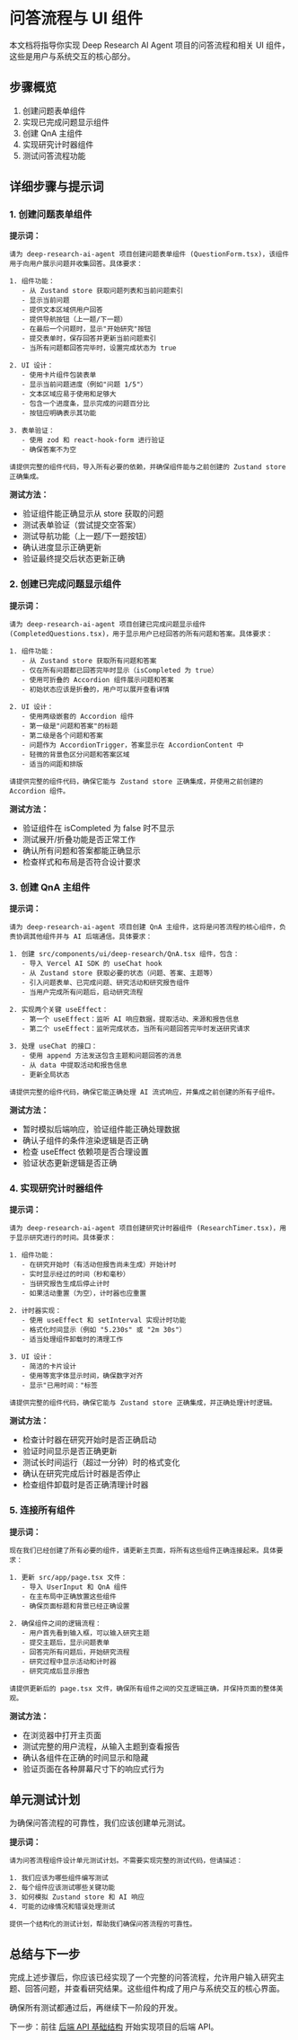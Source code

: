 # 问答流程与 UI 组件

本文档将指导你实现 Deep Research AI Agent 项目的问答流程和相关 UI 组件，这些是用户与系统交互的核心部分。

## 步骤概览

1. 创建问题表单组件
2. 实现已完成问题显示组件
3. 创建 QnA 主组件
4. 实现研究计时器组件
5. 测试问答流程功能

## 详细步骤与提示词

### 1. 创建问题表单组件

**提示词：**

```
请为 deep-research-ai-agent 项目创建问题表单组件 (QuestionForm.tsx)，该组件用于向用户展示问题并收集回答。具体要求：

1. 组件功能：
   - 从 Zustand store 获取问题列表和当前问题索引
   - 显示当前问题
   - 提供文本区域供用户回答
   - 提供导航按钮（上一题/下一题）
   - 在最后一个问题时，显示"开始研究"按钮
   - 提交表单时，保存回答并更新当前问题索引
   - 当所有问题都回答完毕时，设置完成状态为 true

2. UI 设计：
   - 使用卡片组件包装表单
   - 显示当前问题进度（例如"问题 1/5"）
   - 文本区域应易于使用和足够大
   - 包含一个进度条，显示完成的问题百分比
   - 按钮应明确表示其功能

3. 表单验证：
   - 使用 zod 和 react-hook-form 进行验证
   - 确保答案不为空

请提供完整的组件代码，导入所有必要的依赖，并确保组件能与之前创建的 Zustand store 正确集成。
```

**测试方法：**

- 验证组件能正确显示从 store 获取的问题
- 测试表单验证（尝试提交空答案）
- 测试导航功能（上一题/下一题按钮）
- 确认进度显示正确更新
- 验证最终提交后状态更新正确

### 2. 创建已完成问题显示组件

**提示词：**

```
请为 deep-research-ai-agent 项目创建已完成问题显示组件 (CompletedQuestions.tsx)，用于显示用户已经回答的所有问题和答案。具体要求：

1. 组件功能：
   - 从 Zustand store 获取所有问题和答案
   - 仅在所有问题都已回答完毕时显示（isCompleted 为 true）
   - 使用可折叠的 Accordion 组件展示问题和答案
   - 初始状态应该是折叠的，用户可以展开查看详情

2. UI 设计：
   - 使用两级嵌套的 Accordion 组件
   - 第一级是"问题和答案"的标题
   - 第二级是各个问题和答案
   - 问题作为 AccordionTrigger，答案显示在 AccordionContent 中
   - 轻微的背景色区分问题和答案区域
   - 适当的间距和排版

请提供完整的组件代码，确保它能与 Zustand store 正确集成，并使用之前创建的 Accordion 组件。
```

**测试方法：**

- 验证组件在 isCompleted 为 false 时不显示
- 测试展开/折叠功能是否正常工作
- 确认所有问题和答案都能正确显示
- 检查样式和布局是否符合设计要求

### 3. 创建 QnA 主组件

**提示词：**

```
请为 deep-research-ai-agent 项目创建 QnA 主组件，这将是问答流程的核心组件，负责协调其他组件并与 AI 后端通信。具体要求：

1. 创建 src/components/ui/deep-research/QnA.tsx 组件，包含：
   - 导入 Vercel AI SDK 的 useChat hook
   - 从 Zustand store 获取必要的状态（问题、答案、主题等）
   - 引入问题表单、已完成问题、研究活动和研究报告组件
   - 当用户完成所有问题后，启动研究流程

2. 实现两个关键 useEffect：
   - 第一个 useEffect：监听 AI 响应数据，提取活动、来源和报告信息
   - 第二个 useEffect：监听完成状态，当所有问题回答完毕时发送研究请求

3. 处理 useChat 的接口：
   - 使用 append 方法发送包含主题和问题回答的消息
   - 从 data 中提取活动和报告信息
   - 更新全局状态

请提供完整的组件代码，确保它能正确处理 AI 流式响应，并集成之前创建的所有子组件。
```

**测试方法：**

- 暂时模拟后端响应，验证组件能正确处理数据
- 确认子组件的条件渲染逻辑是否正确
- 检查 useEffect 依赖项是否合理设置
- 验证状态更新逻辑是否正确

### 4. 实现研究计时器组件

**提示词：**

```
请为 deep-research-ai-agent 项目创建研究计时器组件 (ResearchTimer.tsx)，用于显示研究进行的时间。具体要求：

1. 组件功能：
   - 在研究开始时（有活动但报告尚未生成）开始计时
   - 实时显示经过的时间（秒和毫秒）
   - 当研究报告生成后停止计时
   - 如果活动重置（为空），计时器也应重置

2. 计时器实现：
   - 使用 useEffect 和 setInterval 实现计时功能
   - 格式化时间显示（例如 "5.230s" 或 "2m 30s"）
   - 适当处理组件卸载时的清理工作

3. UI 设计：
   - 简洁的卡片设计
   - 使用等宽字体显示时间，确保数字对齐
   - 显示"已用时间："标签

请提供完整的组件代码，确保它能与 Zustand store 正确集成，并正确处理计时逻辑。
```

**测试方法：**

- 检查计时器在研究开始时是否正确启动
- 验证时间显示是否正确更新
- 测试长时间运行（超过一分钟）时的格式变化
- 确认在研究完成后计时器是否停止
- 检查组件卸载时是否正确清理计时器

### 5. 连接所有组件

**提示词：**

```
现在我们已经创建了所有必要的组件，请更新主页面，将所有这些组件正确连接起来。具体要求：

1. 更新 src/app/page.tsx 文件：
   - 导入 UserInput 和 QnA 组件
   - 在主布局中正确放置这些组件
   - 确保页面标题和背景已经正确设置

2. 确保组件之间的逻辑流程：
   - 用户首先看到输入框，可以输入研究主题
   - 提交主题后，显示问题表单
   - 回答完所有问题后，开始研究流程
   - 研究过程中显示活动和计时器
   - 研究完成后显示报告

请提供更新后的 page.tsx 文件，确保所有组件之间的交互逻辑正确，并保持页面的整体美观。
```

**测试方法：**

- 在浏览器中打开主页面
- 测试完整的用户流程，从输入主题到查看报告
- 确认各组件在正确的时间显示和隐藏
- 验证页面在各种屏幕尺寸下的响应式行为

## 单元测试计划

为确保问答流程的可靠性，我们应该创建单元测试。

**提示词：**

```
请为问答流程组件设计单元测试计划。不需要实现完整的测试代码，但请描述：

1. 我们应该为哪些组件编写测试
2. 每个组件应该测试哪些关键功能
3. 如何模拟 Zustand store 和 AI 响应
4. 可能的边缘情况和错误处理测试

提供一个结构化的测试计划，帮助我们确保问答流程的可靠性。
```

## 总结与下一步

完成上述步骤后，你应该已经实现了一个完整的问答流程，允许用户输入研究主题、回答问题，并查看研究结果。这些组件构成了用户与系统交互的核心界面。

确保所有测试都通过后，再继续下一阶段的开发。

下一步：前往 [后端 API 基础结构](./05-后端API基础结构.md) 开始实现项目的后端 API。
